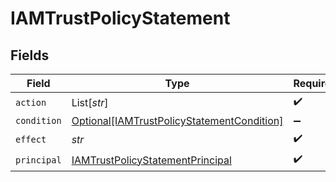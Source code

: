 # IAMTrustPolicyStatement


## Fields

| Field                                                                                                 | Type                                                                                                  | Required                                                                                              | Description                                                                                           |
| ----------------------------------------------------------------------------------------------------- | ----------------------------------------------------------------------------------------------------- | ----------------------------------------------------------------------------------------------------- | ----------------------------------------------------------------------------------------------------- |
| `action`                                                                                              | List[*str*]                                                                                           | :heavy_check_mark:                                                                                    | N/A                                                                                                   |
| `condition`                                                                                           | [Optional[IAMTrustPolicyStatementCondition]](../../models/shared/iamtrustpolicystatementcondition.md) | :heavy_minus_sign:                                                                                    | N/A                                                                                                   |
| `effect`                                                                                              | *str*                                                                                                 | :heavy_check_mark:                                                                                    | N/A                                                                                                   |
| `principal`                                                                                           | [IAMTrustPolicyStatementPrincipal](../../models/shared/iamtrustpolicystatementprincipal.md)           | :heavy_check_mark:                                                                                    | N/A                                                                                                   |